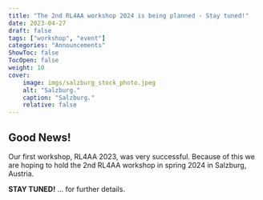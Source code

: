```yaml
---
title: "The 2nd RL4AA workshop 2024 is being planned - Stay tuned!"
date: 2023-04-27
draft: false
tags: ["workshop", "event"]
categories: "Announcements"
ShowToc: false
TocOpen: false
weight: 10
cover:
    image: imgs/salzburg_stock_photo.jpeg
    alt: "Salzburg."
    caption: "Salzburg."
    relative: false
---
```


## Good News!

Our first workshop, RL4AA 2023, was very successful. Because of this we are hoping to hold the 2nd RL4AA workshop in spring 2024 in Salzburg, Austria.

**STAY TUNED!** ... for further details.
